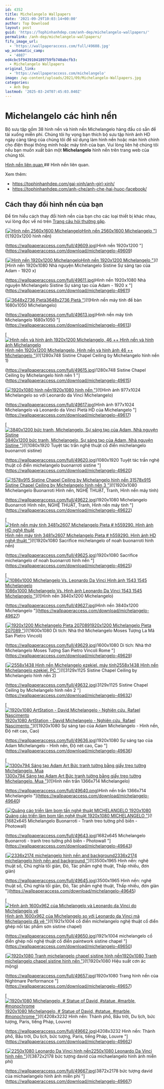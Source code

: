 ```yaml
---
id: 4352
title: Michelangelo Wallpapers
date: '2021-09-29T10:03:14+00:00'
author: Top Download
layout: post
guid: 'https://Tophinhanhdep.com/anh-dep/michelangelo-wallpapers/'
permalink: /anh-dep/michelangelo-wallpapers/
fifu_image_url:
  - 'https://wallpaperaccess.com/full/49608.jpg'
wp_automatic_camp:
  - '4087'
ed4cbc5f9439104189759fb740abcfb3:
  - Michelangelo Wallpapers
original_link:
  - 'https://wallpaperaccess.com/michelangelo'
image: /wp-content/uploads/2021/09/Michelangelo-Wallpapers.jpg
categories:
  - Ảnh Đẹp
lastmod: '2025-03-24T07:45:03.040Z'
---
```

# Michelangelo các hình nền

Bộ sưu tập gồm 38 hình nền và hình nền Michelangelo hàng đầu có sẵn để tải xuống miễn phí. Chúng tôi hy vọng bạn thích bộ sưu tập hình ảnh HD ngày càng tăng của chúng tôi để sử dụng làm hình nền hoặc màn hình chính cho điện thoại thông minh hoặc máy tính của bạn. Vui lòng liên hệ chúng tôi nếu bạn muốn xuất bản một **Michelangelo** hình nền trên trang web của chúng tôi.

[Hình nền liên quan ](#related) ## Hình nền liên quan.

   
 Xem thêm:

   
- <https://tophinhanhdep.com/gai-xinh/anh-girl-xinh/>
- <https://tophinhanhdep.com/anh-che/anh-che-hai-huoc-facebook/>

## Cách thay đổi hình nền của bạn

Để tìm hiểu cách thay đổi hình nền của bạn cho các loại thiết bị khác nhau, vui lòng đọc về nó trên [Trang câu hỏi thường gặp](https://tophinhanhdep.com/faq/).

  
[[![Hình nền 2560x1600 Michelangelo](https://wallpaperaccess.com/full/49608.jpg)Hình nền 2560x1600 Michelangelo "](https://wallpaperaccess.com/download/michelangelo-49608)](![1920x1200 hình nền)

(https://wallpaperaccess.com/full/49609.jpg)Hình nền 1920x1200 "](https://wallpaperaccess.com/download/michelangelo-49609)

[[![Hình nền 1920x1200 Michelangelo](https://wallpaperaccess.com/full/49610.jpg)Hình nền 1920x1200 Michelangelo "](https://wallpaperaccess.com/download/michelangelo-49610)](![Hình nền 1920x1080 Nhà nguyện Michelangelo Sistine Sự sáng tạo của Adam - 1920 x)

(https://wallpaperaccess.com/full/49611.jpg)Hình nền 1920x1080 Nhà nguyện Michelangelo Sistine Sự sáng tạo của Adam - 1920 x "](https://wallpaperaccess.com/download/michelangelo-49611)

[[![3648x2736 Pietà](https://wallpaperaccess.com/full/49612.jpg)3648x2736 Pietà "](https://wallpaperaccess.com/download/michelangelo-49612)](![Hình nền máy tính để bàn 1680x1050 Michelangelo)

(https://wallpaperaccess.com/full/49613.jpg)Hình nền máy tính Michelangelo 1680x1050 "](https://wallpaperaccess.com/download/michelangelo-49613)

[[![Hình nền và hình ảnh 1920x1200 Michelangelo, 46 ​​++ Hình nền và hình ảnh Michelangelo](https://wallpaperaccess.com/full/49614.jpg)Hình nền 1920x1200 Michelangelo, Hình nền và hình ảnh 46 ++ Michelangelo "](https://wallpaperaccess.com/download/michelangelo-49614)](![1280x748 Sistine Chapel Ceiling by Michelangelo hình nền 1)

(https://wallpaperaccess.com/full/49615.jpg)1280x748 Sistine Chapel Ceiling by Michelangelo hình nền 1 "](https://wallpaperaccess.com/download/michelangelo-49615)

[[![1920x1080 hình nền](https://wallpaperaccess.com/full/49616.jpg)1920x1080 hình nền "](https://wallpaperaccess.com/download/michelangelo-49616)](![Hình ảnh 977x1024 Michelangelo so với Leonardo da Vinci Michelangelo)

(https://wallpaperaccess.com/full/49617.jpg)Hình ảnh 977x1024 Michelangelo và Leonardo da Vinci Pietà HD của Michelangelo "](https://wallpaperaccess.com/download/michelangelo-49617)

[[![3840x1200 bức tranh, Michelangelo, Sự sáng tạo của Adam, Nhà nguyện Sistine](https://wallpaperaccess.com/full/49618.jpg)3840x1200 bức tranh, Michelangelo, Sự sáng tạo của Adam, Nhà nguyện Sistine "](https://wallpaperaccess.com/download/michelangelo-49618)](![1080x1920 Tuyệt tác trần nghệ thuật cổ điển michelangelo buonarroti sistine)

(https://wallpaperaccess.com/full/49620.jpg)1080x1920 Tuyệt tác trần nghệ thuật cổ điển michelangelo buonarroti sistine "](https://wallpaperaccess.com/download/michelangelo-49620)

[[![1578x915 Sistine Chapel Ceiling by Michelangelo hình nền 3](https://wallpaperaccess.com/full/49621.jpg)1578x915 Sistine Chapel Ceiling by Michelangelo hình nền 3 "](https://wallpaperaccess.com/download/michelangelo-49621)](![1920x1080 Michelangelo Buonarroti Hình nền, NGHỆ THUẬT, Tranh, Hình nền máy tính)

(https://wallpaperaccess.com/full/49622.jpg)1920x1080 Michelangelo Buonarroti Hình nền, NGHỆ THUẬT, Tranh, Hình nền máy tính "](https://wallpaperaccess.com/download/michelangelo-49622)

[[![Hình nền máy tính 3481x2607 Michelangelo Pieta # h559290.  Hình ảnh HD nghệ thuật](https://wallpaperaccess.com/full/49623.jpg)Hình nền máy tính 3481x2607 Michelangelo Pieta # h559290. Hình ảnh HD nghệ thuật "](https://wallpaperaccess.com/download/michelangelo-49623)](![1920x1080 Sacrifice michelangelo of noah buonarroti hình nền)

(https://wallpaperaccess.com/full/49625.jpg)1920x1080 Sacrifice michelangelo of noah buonarroti hình nền "](https://wallpaperaccess.com/download/michelangelo-49625)

[[![1086x1000 Michelangelo Vs.  Leonardo Da Vinci Hình ảnh 1543 1545 Michelangelo](https://wallpaperaccess.com/full/49626.jpg)1086x1000 Michelangelo Vs. Hình ảnh Leonardo Da Vinci 1543 1545 Michelangelo "](https://wallpaperaccess.com/download/michelangelo-49626)](![Hình nền 3840x1200 Michelangelo)

(https://wallpaperaccess.com/full/49627.jpg)Hình nền 3840x1200 Michelangelo "](https://wallpaperaccess.com/download/michelangelo-49627)

[[![1920x1200 Michelangelo Pieta 207089](https://wallpaperaccess.com/full/49628.jpg)1920x1200 Michelangelo Pieta 207089 "](https://wallpaperaccess.com/download/michelangelo-49628)](![1600x1080 Di tích: Nhà thờ Michelangelo Moses Tượng La Mã San Pietro Vincoli)

(https://wallpaperaccess.com/full/49629.jpg)1600x1080 Di tích: Nhà thờ Michelangelo Moses Tượng San Pietro Vincoli Rome "](https://wallpaperaccess.com/download/michelangelo-49629)

[[![2558x1438 Hình nền Michelangelo ezekiel.  máy tính](https://wallpaperaccess.com/full/49630.jpg)2558x1438 Hình nền Michelangelo ezekiel. PC "](https://wallpaperaccess.com/download/michelangelo-49630)](![3129x1125 Sistine Chapel Ceiling by Michelangelo hình nền 2)

(https://wallpaperaccess.com/full/49632.jpg)3129x1125 Sistine Chapel Ceiling by Michelangelo hình nền 2 "](https://wallpaperaccess.com/download/michelangelo-49632)

[[![1920x1080 ArtStation - David Michelangelo - Nghiên cứu, Rafael Nascimento](https://wallpaperaccess.com/full/49633.jpg)1920x1080 ArtStation - David Michelangelo - Nghiên cứu, Rafael Nascimento "](https://wallpaperaccess.com/download/michelangelo-49633)](![1920x1080 Sự sáng tạo của Adam Michelangelo - Hình nền, Độ nét cao, Cao)

(https://wallpaperaccess.com/full/49636.jpg)1920x1080 Sự sáng tạo của Adam Michelangelo - Hình nền, Độ nét cao, Cao "](https://wallpaperaccess.com/download/michelangelo-49636)

[[![1300x794 Sáng tạo Adam Art Bức tranh tường bằng giấy treo tường Michelangelo.  Mua](https://wallpaperaccess.com/full/49638.jpg)1300x794 Sáng tạo Adam Art Bức tranh tường bằng giấy treo tường Michelangelo. Mua "](https://wallpaperaccess.com/download/michelangelo-49638)](![Hình nền trần 1366x714 Michelangelo)

(https://wallpaperaccess.com/full/49640.png)Hình nền trần 1366x714 Michelangelo "](https://wallpaperaccess.com/download/michelangelo-49640)

[[![Quảng cáo triển lãm bom tấn nghệ thuật MICHELANGELO 1920x1080](https://wallpaperaccess.com/full/49642.jpg)Quảng cáo triển lãm bom tấn nghệ thuật 1920x1080 MICHELANGELO "](https://wallpaperaccess.com/download/michelangelo-49642)](![1682x645 Michelangelo Buonarroti - Tranh treo tường phổ biến - Photowall)

(https://wallpaperaccess.com/full/49643.jpg)1682x645 Michelangelo Buonarroti - tranh treo tường phổ biến - Photowall "](https://wallpaperaccess.com/download/michelangelo-49643)

[[![2336x2174 michelangelo hình nền and background](https://wallpaperaccess.com/full/49644.jpg)2336x2174 michelangelo hình nền and background "](https://wallpaperaccess.com/download/michelangelo-49644)](![3500x1965 Hình nền: nghệ thuật số, Chủ nghĩa tối giản, Đỏ, Tác phẩm nghệ thuật, Thấp nhiều, đơn giản)

(https://wallpaperaccess.com/full/49645.jpg)3500x1965 Hình nền: nghệ thuật số, Chủ nghĩa tối giản, Đỏ, Tác phẩm nghệ thuật, Thấp nhiều, đơn giản "](https://wallpaperaccess.com/download/michelangelo-49645)

[[![Hình ảnh 1600x962 của Michelangelo và Leonardo da Vinci do Michelangelo vẽ](https://wallpaperaccess.com/full/49648.jpg)Hình ảnh 1600x962 của Michelangelo so với Leonardo da Vinci mà Michelangelo đã vẽ "](https://wallpaperaccess.com/download/michelangelo-49648)](![1921x1004 cổ điển michelangelo nghệ thuật cổ điển ghép nối tác phẩm sơn sistine chapel)

(https://wallpaperaccess.com/full/49650.jpg)1921x1004 michelangelo cổ điển ghép nối nghệ thuật cổ điển paintwork sistine chapel "](https://wallpaperaccess.com/download/michelangelo-49650)

[[![1920x1080 Tranh michelangelo chapel sistine hình nền](https://wallpaperaccess.com/full/49654.jpg)1920x1080 Tranh michelangelo chapel sistine hình nền "](https://wallpaperaccess.com/download/michelangelo-49654)](![1920x1080 Hiệu suất cơn ác mộng)

(https://wallpaperaccess.com/full/49657.jpg)1920x1080 Trang hình nền của Nightmare Performance "](https://wallpaperaccess.com/download/michelangelo-49657)

[[![1920x1080 Michelangelo, # Statue of David, #statue, #marble, #monochrome](https://wallpaperaccess.com/full/49661.png)1920x1080 Michelangelo, # Statue of David, #statue, #marble, #monochrome "](https://wallpaperaccess.com/download/michelangelo-49661)](![4208x3232 Hình nền: Thành phố, Bầu trời, Du lịch, bức tượng, Paris, tiếng Pháp, Louvre)

(https://wallpaperaccess.com/full/49662.jpg)4208x3232 Hình nền: Thành phố, Bầu trời, Du lịch, bức tượng, Paris, tiếng Pháp, Louvre "](https://wallpaperaccess.com/download/michelangelo-49662)

[[![2250x1080 Leonardo Da Vinci hình nền](https://wallpaperaccess.com/full/49663.jpg)2250x1080 Leonardo Da Vinci hình nền "](https://wallpaperaccess.com/download/michelangelo-49663)](![3872x2178 bức tượng david của michaelangelo hình ảnh miễn phí)

(https://wallpaperaccess.com/full/49667.jpg)3872x2178 bức tượng david của michaelangelo hình ảnh miễn phí "](https://wallpaperaccess.com/download/michelangelo-49667)
